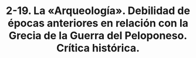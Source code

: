 ---
title: "2-19. La «Arqueología». Debilidad de épocas anteriores en relación con la Grecia de la Guerra del Peloponeso. Crítica histórica."
weight: 2
---